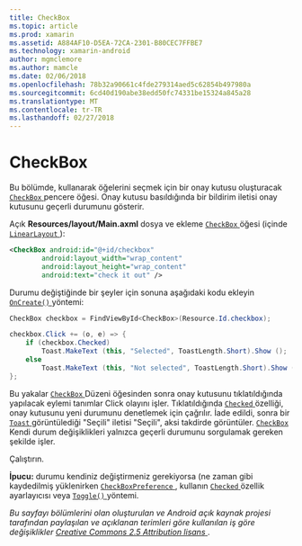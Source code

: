```yaml
---
title: CheckBox
ms.topic: article
ms.prod: xamarin
ms.assetid: A884AF10-D5EA-72CA-2301-B80CEC7FFBE7
ms.technology: xamarin-android
author: mgmclemore
ms.author: mamcle
ms.date: 02/06/2018
ms.openlocfilehash: 78b32a90661c4fde279314aed5c62854b497980a
ms.sourcegitcommit: 6cd40d190abe38edd50fc74331be15324a845a28
ms.translationtype: MT
ms.contentlocale: tr-TR
ms.lasthandoff: 02/27/2018
---
```

# <a name="checkbox"></a>CheckBox

Bu bölümde, kullanarak öğelerini seçmek için bir onay kutusu oluşturacak [ `CheckBox` ](https://developer.xamarin.com/api/type/Android.Widget.CheckBox) pencere öğesi. Onay kutusu basıldığında bir bildirim iletisi onay kutusunu geçerli durumunu gösterir.

Açık **Resources/layout/Main.axml** dosya ve ekleme [ `CheckBox` ](https://developer.xamarin.com/api/type/Android.Widget.CheckBox/) öğesi (içinde [ `LinearLayout` ](https://developer.xamarin.com/api/type/Android.Widget.LinearLayout)):

```xml
<CheckBox android:id="@+id/checkbox"
        android:layout_width="wrap_content"
        android:layout_height="wrap_content"
        android:text="check it out" />
```

Durumu değiştiğinde bir şeyler için sonuna aşağıdaki kodu ekleyin [ `OnCreate()` ](https://developer.xamarin.com/api/member/Android.App.Activity.OnCreate/p/Android.OS.Bundle/Android.OS.PersistableBundle) yöntemi:

```csharp
CheckBox checkbox = FindViewById<CheckBox>(Resource.Id.checkbox);

checkbox.Click += (o, e) => {
    if (checkbox.Checked)
        Toast.MakeText (this, "Selected", ToastLength.Short).Show ();
    else
        Toast.MakeText (this, "Not selected", ToastLength.Short).Show ();
};
```

Bu yakalar [ `CheckBox` ](https://developer.xamarin.com/api/type/Android.Widget.CheckBox/) Düzeni öğesinden sonra onay kutusunu tıklatıldığında yapılacak eylemi tanımlar Click olayını işler. Tıklatıldığında [ `Checked` ](https://developer.xamarin.com/api/property/Android.Widget.CompoundButton.Checked/) özelliği, onay kutusunu yeni durumunu denetlemek için çağrılır. İade edildi, sonra bir [ `Toast` ](https://developer.xamarin.com/api/type/Android.Widget.Toast/) görüntülediği "Seçili" iletisi "Seçili", aksi takdirde görüntüler. [ `CheckBox` ](https://developer.xamarin.com/api/type/Android.Widget.CheckBox/) Kendi durum değişiklikleri yalnızca geçerli durumunu sorgulamak gereken şekilde işler.

Çalıştırın.

**İpucu:** durumu kendiniz değiştirmeniz gerekiyorsa (ne zaman gibi kaydedilmiş yüklenirken [ `CheckBoxPreference` ](https://developer.xamarin.com/api/type/Android.Preferences.CheckBoxPreference), kullanın [ `Checked` ](https://developer.xamarin.com/api/property/Android.Widget.CompoundButton.Checked) özellik ayarlayıcısı veya [ `Toggle()` ](https://developer.xamarin.com/api/member/Android.Widget.CompoundButton.Toggle) yöntemi.

*Bu sayfayı bölümlerini olan oluşturulan ve Android açık kaynak projesi tarafından paylaşılan ve açıklanan terimleri göre kullanılan iş göre değişiklikler*
[*Creative Commons 2.5 Attribution lisans* ](http://creativecommons.org/licenses/by/2.5/).

